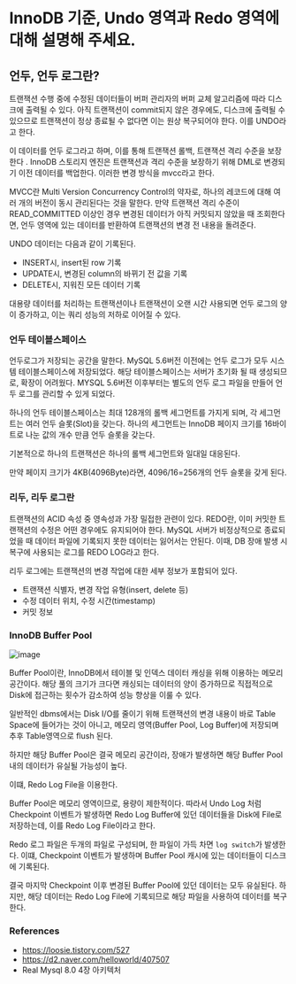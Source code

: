 # InnoDB 기준, Undo 영역과 Redo 영역에 대해 설명해 주세요.

## 언두, 언두 로그란?
트랜잭션 수행 중에 수정된 데이터들이 버퍼 관리자의 버퍼 교체 알고리즘에 따라 디스크에 출력될 수 있다.
아직 트랜잭션이 commit되지 않은 경우에도, 디스크에 출력될 수 있으므로 트랜잭션이 정상 종료될 수 없다면 이는 원상 복구되어야 한다.
이를 UNDO라고 한다. 

이 데이터를 언두 로그라고 하며, 이를 통해 트랜잭션 롤백, 트랜잭션 격리 수준을 보장한다
.
InnoDB 스토리지 엔진은 트랜잭션과 격리 수준을 보장하기 위해 DML로 변경되기 이전 데이터를 백업한다. 이러한 변경 방식을 mvcc라고 한다.

MVCC란 Multi Version Concurrency Control의 약자로, 하나의 레코드에 대해 여러 개의 버전이 동시 관리된다는 것을 말한다.
만약 트랜잭션 격리 수준이 READ_COMMITTED 이상인 경우 변경된 데이터가 아직 커밋되지 않았을 때 조회한다면,
언두 영역에 있는 데이터를 반환하여 트랜잭션의 변경 전 내용을 돌려준다.

UNDO 데이터는 다음과 같이 기록된다.
* INSERT시, insert된 row 기록
* UPDATE시, 변경된 column의 바뀌기 전 값을 기록
* DELETE시, 지워진 모든 데이터 기록

대용량 데이터를 처리하는 트랜잭션이나 트랜잭션이 오랜 시간 사용되면 언두 로그의 양이 증가하고, 이는 쿼리 성능의 저하로 이어질 수 있다.

### 언두 테이블스페이스
언두로그가 저장되는 공간을 말한다.
MySQL 5.6버전 이전에는 언두 로그가 모두 시스템 테이블스페이스에 저장되었다. 
해당 테이블스페이스는 서버가 초기화 될 때 생성되므로, 확장이 어려웠다.
MYSQL 5.6버전 이후부터는 별도의 언두 로그 파일을 만들어 언두 로그를 관리할 수 있게 되었다.

하나의 언두 테이블스페이스는 최대 128개의 롤백 세그먼트를 가지게 되며, 각 세그먼트는 여러 언두 슬롯(Slot)을 갖는다.
하나의 세그먼트는 InnoDB 페이지 크기를 16바이트로 나눈 값의 개수 만큼 언두 슬롯을 갖는다.

기본적으로 하나의 트랜잭션은 하나의 롤백 세그먼트와 일대일 대응된다. 

만약 페이지 크기가 4KB(4096Byte)라면, 4096/16=256개의 언두 슬롯을 갖게 된다.

### 리두, 리두 로그란
트랜잭션의 ACID 속성 중 영속성과 가장 밀접한 관련이 있다. REDO란, 이미 커밋한 트랜잭션의 수정은 어떤 경우에도 유지되어야 한다.
MySQL 서버가 비정상적으로 종료되었을 때 데이터 파일에 기록되지 못한 데이터는 잃어서는 안된다.
이때, DB 장애 발생 시 복구에 사용되는 로그를 REDO LOG라고 한다.

리두 로그에는 트랜잭션의 변경 작업에 대한 세부 정보가 포함되어 있다. 
* 트랜잭션 식별자, 변경 작업 유형(insert, delete 등)
* 수정 데이터 위치, 수정 시간(timestamp)
* 커밋 정보

### InnoDB Buffer Pool

![image](https://github.com/COW-edu/backend-cs-study/assets/59856002/f89ce178-d0cf-44ae-959d-ca4d4de6e235)

Buffer Pool이란, InnoDB에서 테이블 및 인덱스 데이터 캐싱을 위해 이용하는 메모리 공간이다.
해당 풀의 크기가 크다면 캐싱되는 데이터의 양이 증가하므로 직접적으로 Disk에 접근하는 횟수가 감소하여 성능 향상을 이룰 수 있다.

일반적인 dbms에서는 Disk I/O를 줄이기 위해 트랜잭션의 변경 내용이 바로 Table Space에 들어가는 것이 아니고, 메모리 영역(Buffer Pool, Log Buffer)에 저장되며 추후 Table영역으로 flush 된다.

하지만 해당 Buffer Pool은 결국 메모리 공간이라, 장애가 발생하면 해당 Buffer Pool 내의 데이터가 유실될 가능성이 높다.

이떄, Redo Log File을 이용한다.

Buffer Pool은 메모리 영역이므로, 용량이 제한적이다. 따라서 Undo Log 처럼 Checkpoint 이벤트가 발생하면 Redo Log Buffer에 있던 데이터들을 Disk에 File로 저장하는데, 이를 Redo Log File이라고 한다.

Redo 로그 파일은 두개의 파일로 구성되며, 한 파일이 가득 차면 `log switch`가 발생한다.
이떄, Checkpoint 이벤트가 발생하며 Buffer Pool 캐시에 있는 데이터들이 디스크에 기록된다.

결국 마지막 Checkpoint 이후 변경된 Buffer Pool에 있던 데이터는 모두 유실된다. 
하지만, 해당 데이터는 Redo Log File에 기록되므로 해당 파일을 사용하여 데이터를 복구한다.

### References
* https://loosie.tistory.com/527
* https://d2.naver.com/helloworld/407507
* Real Mysql 8.0 4장 아키텍처
